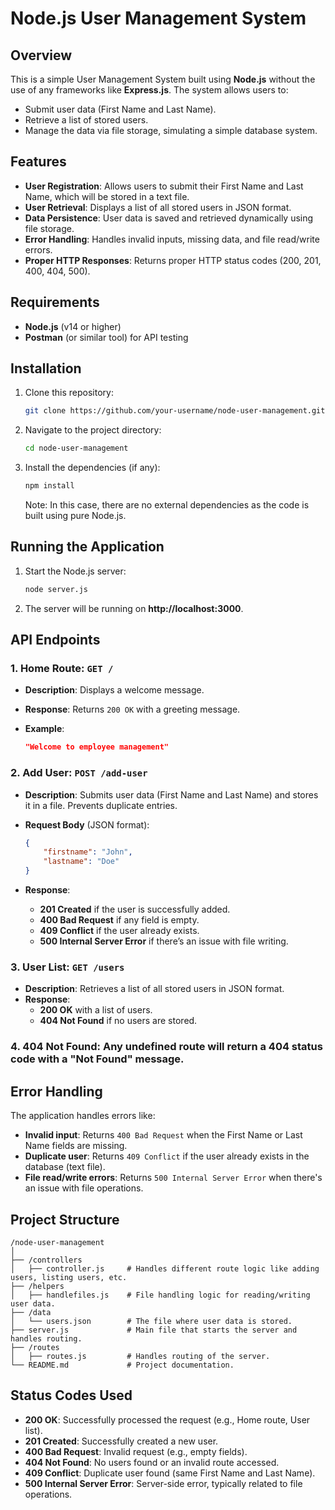 
# Node.js User Management System

## Overview

This is a simple User Management System built using **Node.js** without the use of any frameworks like **Express.js**. The system allows users to:

- Submit user data (First Name and Last Name).
- Retrieve a list of stored users.
- Manage the data via file storage, simulating a simple database system.

## Features

- **User Registration**: Allows users to submit their First Name and Last Name, which will be stored in a text file.
- **User Retrieval**: Displays a list of all stored users in JSON format.
- **Data Persistence**: User data is saved and retrieved dynamically using file storage.
- **Error Handling**: Handles invalid inputs, missing data, and file read/write errors.
- **Proper HTTP Responses**: Returns proper HTTP status codes (200, 201, 400, 404, 500).

## Requirements

- **Node.js** (v14 or higher)
- **Postman** (or similar tool) for API testing

## Installation

1. Clone this repository:

    ```bash
    git clone https://github.com/your-username/node-user-management.git
    ```

2. Navigate to the project directory:

    ```bash
    cd node-user-management
    ```

3. Install the dependencies (if any):

    ```bash
    npm install
    ```

    Note: In this case, there are no external dependencies as the code is built using pure Node.js.

## Running the Application

1. Start the Node.js server:

    ```bash
    node server.js
    ```

2. The server will be running on **http://localhost:3000**.

## API Endpoints

### 1. **Home Route**: `GET /`

- **Description**: Displays a welcome message.
- **Response**: Returns `200 OK` with a greeting message.
- **Example**:
  
    ```json
    "Welcome to employee management"
    ```

### 2. **Add User**: `POST /add-user`

- **Description**: Submits user data (First Name and Last Name) and stores it in a file. Prevents duplicate entries.
- **Request Body** (JSON format):

    ```json
    {
        "firstname": "John",
        "lastname": "Doe"
    }
    ```

- **Response**: 
  - **201 Created** if the user is successfully added.
  - **400 Bad Request** if any field is empty.
  - **409 Conflict** if the user already exists.
  - **500 Internal Server Error** if there’s an issue with file writing.

### 3. **User List**: `GET /users`

- **Description**: Retrieves a list of all stored users in JSON format.
- **Response**:
  - **200 OK** with a list of users.
  - **404 Not Found** if no users are stored.

### 4. **404 Not Found**: Any undefined route will return a **404** status code with a "Not Found" message.

## Error Handling

The application handles errors like:

- **Invalid input**: Returns `400 Bad Request` when the First Name or Last Name fields are missing.
- **Duplicate user**: Returns `409 Conflict` if the user already exists in the database (text file).
- **File read/write errors**: Returns `500 Internal Server Error` when there's an issue with file operations.

## Project Structure

```
/node-user-management
│
├── /controllers
│   ├── controller.js     # Handles different route logic like adding users, listing users, etc.
├── /helpers
│   ├── handlefiles.js    # File handling logic for reading/writing user data.
├── /data
│   └── users.json        # The file where user data is stored.
├── server.js             # Main file that starts the server and handles routing.
├── /routes
│   ├── routes.js         # Handles routing of the server.
└── README.md             # Project documentation.
```

## Status Codes Used

- **200 OK**: Successfully processed the request (e.g., Home route, User list).
- **201 Created**: Successfully created a new user.
- **400 Bad Request**: Invalid request (e.g., empty fields).
- **404 Not Found**: No users found or an invalid route accessed.
- **409 Conflict**: Duplicate user found (same First Name and Last Name).
- **500 Internal Server Error**: Server-side error, typically related to file operations.
